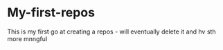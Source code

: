 # My-first-repos
This is my first go at creating a repos - will eventually delete it and hv sth more mnngful
